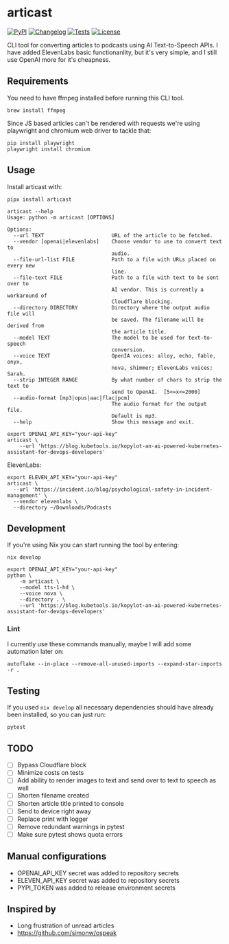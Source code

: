 # articast

[![PyPI](https://img.shields.io/pypi/v/articast.svg)](https://pypi.org/project/articast/)
[![Changelog](https://img.shields.io/github/release/ivankovnatsky/articast.svg)](https://github.com/ivankovnatsky/articast/releases)
[![Tests](https://github.com/ivankovnatsky/articast/workflows/Test/badge.svg)](https://github.com/ivankovnatsky/articast/actions?query=workflow%3ATest)
[![License](https://img.shields.io/github/license/ivankovnatsky/articast)](https://github.com/ivankovnatsky/articast/blob/main/LICENSE.md)

CLI tool for converting articles to podcasts using AI Text-to-Speech APIs. I
have added ElevenLabs basic functionanlity, but it's very simple, and I still
use OpenAI more for it's cheapness.

## Requirements

You need to have ffmpeg installed before running this CLI tool.

```console
brew install ffmpeg
```

Since JS based articles can't be rendered with requests we're using playwright
and chromium web driver to tackle that:

```console
pip install playwright
playwright install chromium
```

## Usage

Install articast with:

```console
pipx install articast
```

```console
articast --help
Usage: python -m articast [OPTIONS]

Options:
  --url TEXT                      URL of the article to be fetched.
  --vendor [openai|elevenlabs]    Choose vendor to use to convert text to
                                  audio.
  --file-url-list FILE            Path to a file with URLs placed on every new
                                  line.
  --file-text FILE                Path to a file with text to be sent over to
                                  AI vendor. This is currently a workaround of
                                  Cloudflare blocking.
  --directory DIRECTORY           Directory where the output audio file will
                                  be saved. The filename will be derived from
                                  the article title.
  --model TEXT                    The model to be used for text-to-speech
                                  conversion.
  --voice TEXT                    OpenIA voices: alloy, echo, fable, onyx,
                                  nova, shimmer; ElevenLabs voices: Sarah.
  --strip INTEGER RANGE           By what number of chars to strip the text to
                                  send to OpenAI.  [5<=x<=2000]
  --audio-format [mp3|opus|aac|flac|pcm]
                                  The audio format for the output file.
                                  Default is mp3.
  --help                          Show this message and exit.
```

```console
export OPENAI_API_KEY="your-api-key"
articast \
    --url 'https://blog.kubetools.io/kopylot-an-ai-powered-kubernetes-assistant-for-devops-developers'
```

ElevenLabs:

```console
export ELEVEN_API_KEY="your-api-key"
articast \
  --url 'https://incident.io/blog/psychological-safety-in-incident-management' \
  --vendor elevenlabs \
  --directory ~/Downloads/Podcasts
```

## Development

If you're using Nix you can start running the tool by entering:

```console
nix develop
```

```console
export OPENAI_API_KEY="your-api-key"
python \
    -m articast \
    --model tts-1-hd \
    --voice nova \
    --directory . \
    --url 'https://blog.kubetools.io/kopylot-an-ai-powered-kubernetes-assistant-for-devops-developers'
```

### Lint

I currently use these commands manually, maybe I will add some automation later on:

```console
autoflake --in-place --remove-all-unused-imports --expand-star-imports -r .
```

## Testing

If you used `nix develop` all necessary dependencies should have already 
been installed, so you can just run:

```console
pytest
```

## TODO

- [ ] Bypass Cloudflare block
- [ ] Minimize costs on tests
- [ ] Add ability to render images to text and send over to text to speech as well
- [ ] Shorten filename created
- [ ] Shorten article title printed to console
- [ ] Send to device right away
- [ ] Replace print with logger
- [ ] Remove redundant warnings in pytest
- [ ] Make sure pytest shows quota errors

## Manual configurations

- OPENAI_API_KEY secret was added to repository secrets
- ELEVEN_API_KEY secret was added to repository secrets
- PYPI_TOKEN was added to release environment secrets

## Inspired by

* Long frustration of unread articles
* https://github.com/simonw/ospeak
